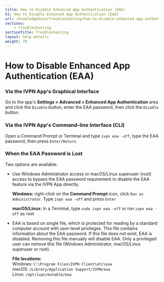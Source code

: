 ```yaml
---
title: How to Disable Enhanced App Authentication (EAA)
h1: How to Disable Enhanced App Authentication (EAA)
url: /knowledgebase/troubleshooting/how-to-disable-enhanced-app-authentication-eaa
sections:
    - troubleshooting
sectionTitle: Troubleshooting
layout: help-details
weight: 70
---
```


# How to Disable Enhanced App Authentication (EAA)

### Via the IVPN App's Graphical Interface

Go to the app's **Settings > Advanced > Enhanced App Authentication** area and click the `Disable` button, enter the EAA password, then click the `Disable` button.

### Via the IVPN App's Command-line Interface (CLI)

Open a Command Prompt or Terminal and type `ivpn eaa -off`, type the EAA password, then press `Enter/Return`.

### When the EAA Password is Lost

Two options are available:

- Use Windows Administrator access or macOS/Linux superuser (root) access to bypass the EAA password requirement to disable the EAA feature via the IVPN App directly.

    **Windows:** right-click on the **Command Prompt** icon, click `Run as Administrator`. Type `ivpn eaa -off` and press `Enter`

    **macOS/Linux:** In a Terminal, type `sudo ivpn eaa -off` or run `ivpn eaa -off` as root

- EAA is based on single file, which is protected for reading by a standard computer account with user-level privileges.  This file contains information about the EAA password.  If this file does not exist, EAA is disabled.  Removing this file manually will disable EAA.  Only a privileged user can remove this file (Windows Administrator, macOS/Linux superuser or root).

    **File locations:**  
    Windows: `C:\Program Files\IVPN Client\etc\eaa`  
    macOS: `/Library/Application Support/IVPN/eaa`  
    Linux: `/opt/ivpn/mutable/eaa`  
